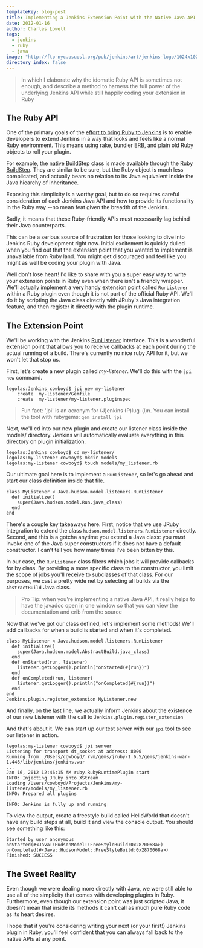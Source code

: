 ```yaml
---
templateKey: blog-post
title: Implementing a Jenkins Extension Point with the Native Java API inside a Ruby Plugin
date: 2012-01-16
author: Charles Lowell
tags: 
  - jenkins
  - ruby
  - java
image: "http://ftp-nyc.osuosl.org/pub/jenkins/art/jenkins-logo/1024x1024/headshot.png"
directory_index: false
---
```


> In which I elaborate why the idomatic Ruby API is sometimes not enough,
> and describe a method to harness the full power of the underlying
> Jenkins API while still happily coding your extension in Ruby

## The Ruby API

One of the primary goals of the [effort to bring Ruby to Jenkins][1]
is to enable developers to extend Jenkins in a way that looks and
feels like a normal Ruby environment. This means using rake, bundler
ERB, and plain old Ruby objects to roll your plugin.

For example, the [native BuildStep][2] class is made available through
the [Ruby BuildStep][3]. They are similar to be sure, but the Ruby
object is much less complicated, and actually bears no relation to its
Java equivalent inside the Java hiearchy of inheritance.

Exposing this simplicity is a worthy goal, but to do so requires
careful consideration of each Jenkins Java API and how to provide its
functionality in the Ruby way --no mean feat given the breadth of the
Jenkins.

Sadly, it means that these Ruby-friendly APIs must necessarily lag
behind their Java counterparts.

This can be a serious source of frustration for those looking to
dive into Jenkins Ruby development right now. Initial excitement is
quickly dulled when you find out that the extension point that you
wanted to implement is unavailable from Ruby land. You might get
discouraged and feel like you might as well be coding your plugin
with Java.

Well don't lose heart! I'd like to share with you a super easy way to
write your extension points in Ruby even when there isn't a friendly
wrapper. We'll actually implement a very handy extension point called
`RunListener` within a Ruby plugin even though it is not part of the
official Ruby API. We'll do it by scripting the Java class directly
with JRuby's Java integration feature, and then register it directly
with the plugin runtime.

## The Extension Point

We'll be working with the Jenkins [RunListener][4] interface. This is
a wonderful extension point that allows you to receive callbacks
at each point during the actual running of a build. There's currently
no nice ruby API for it, but we won't let that stop us.

First, let's create a new plugin called *my-listener*. We'll do this
with the `jpi new` command.

    legolas:Jenkins cowboyd$ jpi new my-listener
        create  my-listener/Gemfile
        create  my-listener/my-listener.pluginspec

> Fun fact: 'jpi' is an acronym for (J)enkins (P)lug-(I)n. You can
> install the tool with rubygems: `gem install jpi`

Next, we'll cd into our new plugin and create our listener class
inside the models/ directory. Jenkins will automatically evaluate
everything in this directory on plugin initialization.

    legolas:Jenkins cowboyd$ cd my-listener/
    legolas:my-listener cowboyd$ mkdir models
    legolas:my-listener cowboyd$ touch models/my_listener.rb

Our ultimate goal here is to implement a `RunListener`, so let's
go ahead and start our class definition inside that file.

    class MyListener < Java.hudson.model.listeners.RunListener
      def initialize()
        super(Java.hudson.model.Run.java_class)
      end
    end

There's a couple key takeaways here. First, notice that we use
JRuby integration to extend the class
`hudson.model.listeners.RunListener` directly. Second, and this is
a gotcha anytime you extend a Java class: you *must* invoke one of
the Java super constructors if it does not have a default
constructor. I can't tell you how many times I've been bitten by this.

In our case, the `RunListener` class filters which jobs
it will provide callbacks for by class. By providing a more specific
class to the constructor, you limit the scope of jobs you'll receive
to subclasses of that class. For our purposes, we cast a pretty wide
net by selecting all builds via the `AbstractBuild` Java class.

> Pro Tip: when you're implementing a native Java API, it really
> helps to have the javadoc open in one window so that you
> can view the documentation and crib from the source

Now that we've got our class defined, let's implement some methods!
We'll add callbacks for when a build is started and when it's
completed.

    class MyListener < Java.hudson.model.listeners.RunListener
      def initialize()
        super(Java.hudson.model.AbstractBuild.java_class)
      end
      def onStarted(run, listener)
        listener.getLogger().println("onStarted(#{run})")
      end
      def onCompleted(run, listener)
        listener.getLogger().println("onCompleted(#{run})")
      end
    end
    Jenkins.plugin.register_extension MyListener.new

And finally, on the last line, we actually inform Jenkins about the
existence of our new Listener with the call to
`Jenkins.plugin.register_extension`

And that's about it. We can start up our test server with our `jpi`
tool to see our listener in action.

    legolas:my-listener cowboyd$ jpi server
    Listening for transport dt_socket at address: 8000
    Running from: /Users/cowboyd/.rvm/gems/jruby-1.6.5/gems/jenkins-war-1.446/lib/jenkins/jenkins.war
    ...
    Jan 16, 2012 12:46:15 AM ruby.RubyRuntimePlugin start
    INFO: Injecting JRuby into XStream
    Loading /Users/cowboyd/Projects/Jenkins/my-listener/models/my_listener.rb
    INFO: Prepared all plugins
    ...
    INFO: Jenkins is fully up and running

To view the output, create a freestyle build called HelloWorld that
doesn't have any build steps at all, build it and view the console
output. You should see something like this:

    Started by user anonymous
    onStarted(#<Java::HudsonModel::FreeStyleBuild:0x2870068a>)
    onCompleted(#<Java::HudsonModel::FreeStyleBuild:0x2870068a>)
    Finished: SUCCESS

## The Sweet Reality

Even though we were dealing more directly with Java, we were
still able to use all of the simplicity that comes with developing
plugins in Ruby. Furthermore, even though our extension point was just
scripted Java, it doesn't mean that inside its methods it can't call
as much pure Ruby code as its heart desires.

I hope that if you're considering writing your next (or your first!)
Jenkins plugin in Ruby, you'll feel confident that you can always
fall back to the native APIs at any point.


[1]:http://blog.thefrontside.net/2011/05/12/what-it-take-to-bring-ruby-to-jenkins
[2]:https://github.com/jenkinsci/jenkins/blob/master/core/src/main/java/hudson/tasks/BuildStep.java
[3]:https://github.com/jenkinsci/jenkins-plugin-runtime.rb/blob/master/lib/jenkins/tasks/build_step.rb
[4]:https://github.com/jenkinsci/jenkins/blob/master/core/src/main/java/hudson/model/listeners/RunListener.java
